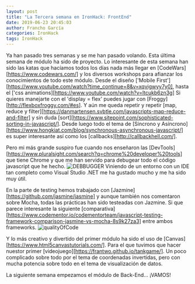 ```yaml
---
layout: post
title: "La Tercera semana en IronHack: FrontEnd"
date: 2019-06-23 20:45:03
author: Francho García
categories: IronHack
tags: IronHack
---
```


Ya han pasado tres semanas y se me han pasado volando. Esta última semana de módulo ha sido de proyecto.
Lo interesante de esta semana han sido las katas que hacíamos todos los días nada más llegar en [CodeWars][https://www.codewars.com/] y los diversos workshops para afianzar los conocimientos de todo este módulo.
Desde el diseño ['Mobile First'][https://www.youtube.com/watch?time_continue=8&v=xqvigwyy7y0], hasta el ['css animations][https://www.youtube.com/watch?v=ltcukb6zn3g]
Si quieres manejarte con el 'display = flex' puedes jugar con [Froggy][http://flexboxfroggy.com/#es].
Y aún me queda repetir y repetir [map, reduce y filter][https://danmartensen.svbtle.com/javascripts-map-reduce-and-filter] y sin duda [sort][https://www.sitepoint.com/sophisticated-sorting-in-javascript/].
Desde luego todo el tema de [Síncrono y Asíncrono][https://www.hongkiat.com/blog/synchronous-asynchronous-javascript/] es super interesante así como los [callbacks][http://callbackhell.com/].

Pero mi más grande suspiro fue cuando nos enseñaron las [DevTools][https://www.pluralsight.com/search?q=chrome%20developer%20tools] que tiene Chrome y que me han servido para debugear todo el código javascript que he hecho.
![DEBBUGGER]({{site.url}}{{site.baseurl}}/blog_images/debuggerPicture.png)
Viniendo de un entorno con un IDE tan completo como Visual Studio .NET me ha gustado mucho y me ha sido muy útil.

En la parte de testing hemos trabajado con [Jazmine][https://github.com/jasmine/jasmine] y aunque también nos comentaron sobre Mocha, todas las prácticas han sido testeadas con Jazmine. Si que parece interesante la siguiente [comparativa][https://www.codementor.io/codementorteam/javascript-testing-framework-comparison-jasmine-vs-mocha-8s9k27za3] entre ambos frameworks.
![qualityOfCode]({{site.url}}{{site.baseurl}}/blog_images/qualityofcode.png)

Y lo más creativo y divertido del primer módulo ha sido el uso de [Canvas][https://www.html5canvastutorials.com/]. Para el que tuvimos que hacer nuestor primer [videojuego][https://frantwo.github.io/tankgame/]. Un poco complicado sobre todo por el tema de coordenadas invertidas, pero con mucha potencia sobre todo en el tema de visualización de datos.

La siguiente semana empezamos el módulo de Back-End...
¡VAMOS!
